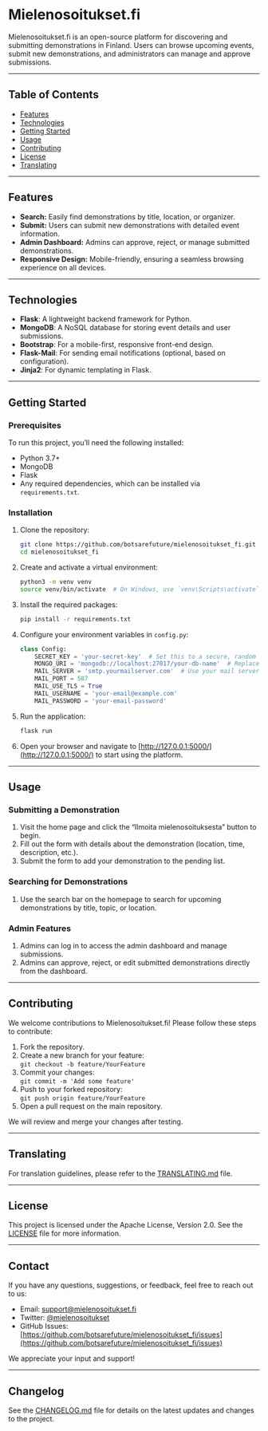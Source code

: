 # Mielenosoitukset.fi

Mielenosoitukset.fi is an open-source platform for discovering and submitting demonstrations in Finland. Users can browse upcoming events, submit new demonstrations, and administrators can manage and approve submissions.

---

## Table of Contents

- [Features](#features)
- [Technologies](#technologies)
- [Getting Started](#getting-started)
- [Usage](#usage)
- [Contributing](#contributing)
- [License](#license)
- [Translating](#translating)

---

## Features

- **Search:** Easily find demonstrations by title, location, or organizer.
- **Submit:** Users can submit new demonstrations with detailed event information.
- **Admin Dashboard:** Admins can approve, reject, or manage submitted demonstrations.
- **Responsive Design:** Mobile-friendly, ensuring a seamless browsing experience on all devices.

---

## Technologies

- **Flask**: A lightweight backend framework for Python.
- **MongoDB**: A NoSQL database for storing event details and user submissions.
- **Bootstrap**: For a mobile-first, responsive front-end design.
- **Flask-Mail**: For sending email notifications (optional, based on configuration).
- **Jinja2**: For dynamic templating in Flask.

---

## Getting Started

### Prerequisites

To run this project, you’ll need the following installed:

- Python 3.7+
- MongoDB
- Flask
- Any required dependencies, which can be installed via `requirements.txt`.

### Installation

1. Clone the repository:

    ```bash
    git clone https://github.com/botsarefuture/mielenosoitukset_fi.git
    cd mielenosoitukset_fi
    ```

2. Create and activate a virtual environment:

    ```bash
    python3 -m venv venv
    source venv/bin/activate  # On Windows, use `venv\Scripts\activate`
    ```

3. Install the required packages:

    ```bash
    pip install -r requirements.txt
    ```

4. Configure your environment variables in `config.py`:

    ```python
    class Config:
        SECRET_KEY = 'your-secret-key'  # Set this to a secure, random value
        MONGO_URI = 'mongodb://localhost:27017/your-db-name'  # Replace with your MongoDB URI
        MAIL_SERVER = 'smtp.yourmailserver.com'  # Use your mail server details
        MAIL_PORT = 587
        MAIL_USE_TLS = True
        MAIL_USERNAME = 'your-email@example.com'
        MAIL_PASSWORD = 'your-email-password'
    ```

5. Run the application:

    ```bash
    flask run
    ```

6. Open your browser and navigate to [http://127.0.0.1:5000/](http://127.0.0.1:5000/) to start using the platform.

---

## Usage

### Submitting a Demonstration

1. Visit the home page and click the “Ilmoita mielenosoituksesta” button to begin.
2. Fill out the form with details about the demonstration (location, time, description, etc.).
3. Submit the form to add your demonstration to the pending list.

### Searching for Demonstrations

1. Use the search bar on the homepage to search for upcoming demonstrations by title, topic, or location.
   
### Admin Features

1. Admins can log in to access the admin dashboard and manage submissions.
2. Admins can approve, reject, or edit submitted demonstrations directly from the dashboard.

---

## Contributing

We welcome contributions to Mielenosoitukset.fi! Please follow these steps to contribute:

1. Fork the repository.
2. Create a new branch for your feature:  
   `git checkout -b feature/YourFeature`
3. Commit your changes:  
   `git commit -m 'Add some feature'`
4. Push to your forked repository:  
   `git push origin feature/YourFeature`
5. Open a pull request on the main repository.

We will review and merge your changes after testing.

---

## Translating

For translation guidelines, please refer to the [TRANSLATING.md][translations] file.

---

## License

This project is licensed under the Apache License, Version 2.0. See the [LICENSE](LICENSE) file for more information.

[translations]: TRANSLATING.md
---

## Contact

If you have any questions, suggestions, or feedback, feel free to reach out to us:

- Email: support@mielenosoitukset.fi
- Twitter: [@mielenosoitukset](https://twitter.com/mielenosoitukset)
- GitHub Issues: [https://github.com/botsarefuture/mielenosoitukset_fi/issues](https://github.com/botsarefuture/mielenosoitukset_fi/issues)

We appreciate your input and support!

---

## Changelog

See the [CHANGELOG.md](CHANGELOG.md) file for details on the latest updates and changes to the project.